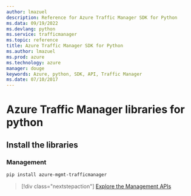 ```yaml
---
author: lmazuel
description: Reference for Azure Traffic Manager SDK for Python
ms.data: 09/19/2022
ms.devlang: python
ms.service: trafficmanager
ms.topic: reference
title: Azure Traffic Manager SDK for Python
ms.author: lmazuel
ms.prod: azure
ms.technology: azure
manager: douge
keywords: Azure, python, SDK, API, Traffic Manager
ms.date: 07/10/2017
---
```

# Azure Traffic Manager libraries for python

## Install the libraries

### Management

```bash
pip install azure-mgmt-trafficmanager
```

> [!div class="nextstepaction"]
> [Explore the Management APIs](/python/api/overview/azure/trafficmanager/management)